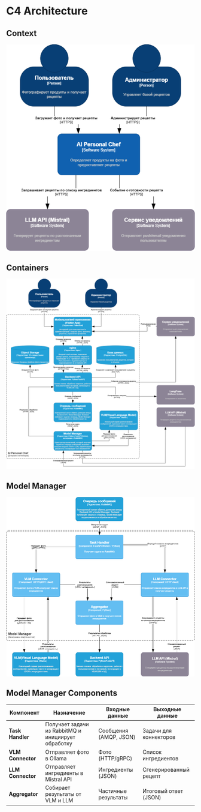 # C4 Architecture

## Context
![Context](../generated/C4_context.png)

## Containers
![Containers](../generated/C4_container.png)

## Model Manager
![Model Manager](../generated/C4_component.png)

## Model Manager Components

| Компонент          | Назначение                                   | Входные данные           | Выходные данные         |
|--------------------|----------------------------------------------|--------------------------|-------------------------|
| **Task Handler**   | Получает задачи из RabbitMQ и инициирует обработку | Сообщения (AMQP, JSON) | Задачи для коннекторов  |
| **VLM Connector**  | Отправляет фото в Ollama                     | Фото (HTTP/gRPC)         | Список ингредиентов     |
| **LLM Connector**  | Отправляет ингредиенты в Mistral API         | Ингредиенты (JSON)       | Сгенерированный рецепт  |
| **Aggregator**     | Собирает результаты от VLM и LLM             | Частичные результаты     | Итоговый ответ (JSON)   |

